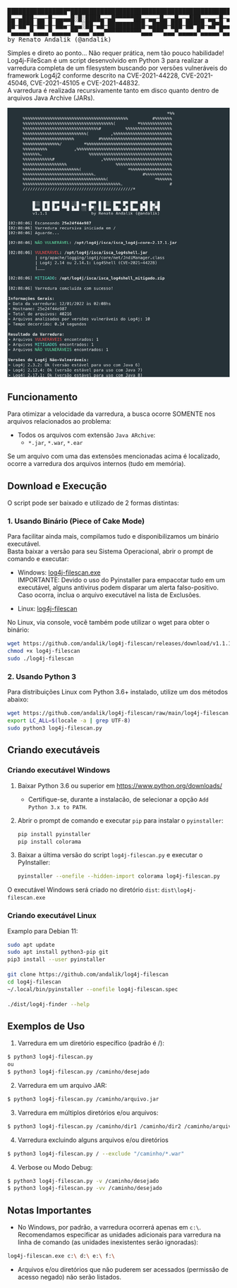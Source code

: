 <pre>
████████████████▀███████████████████████████████████████████████████████████████████
█▄─▄███─▄▄─█─▄▄▄▄█░█░████▄─▄█▀▀▀▀▀██▄─▄▄─█▄─▄█▄─▄███▄─▄▄─█─▄▄▄▄█─▄▄▄─██▀▄─██▄─▀█▄─▄█
██─██▀█─██─█─██▄─█▄▄░██─▄█─██████████─▄████─███─██▀██─▄█▀█▄▄▄▄─█─███▀██─▀─███─█▄▀─██
▀▄▄▄▄▄▀▄▄▄▄▀▄▄▄▄▄▀▀▄▄▄▀▄▄▄▀▀▀▀▀▀▀▀▀▀▄▄▄▀▀▀▄▄▄▀▄▄▄▄▄▀▄▄▄▄▄▀▄▄▄▄▄▀▄▄▄▄▄▀▄▄▀▄▄▀▄▄▄▀▀▄▄▀
by Renato Andalik (@andalik)
</pre>

Simples e direto ao ponto... Não requer prática, nem tão pouco habilidade!  
Log4j-FileScan é um script desenvolvido em Python 3 para realizar a varredura completa de um filesystem buscando por versões vulneráveis do framework Log4j2 conforme descrito na CVE-2021-44228, CVE-2021-45046, CVE-2021-45105 e CVE-2021-44832.  
A varredura é realizada recursivamente tanto em disco quanto dentro de arquivos Java Archive (JARs).  

![log4j-filescan](https://github.com/andalik/log4j-filescan/blob/main/docs/screenshots/log4j-filescan1.png)

## Funcionamento

Para otimizar a velocidade da varredura, a busca ocorre SOMENTE nos arquivos relacionados ao problema:

 * Todos os arquivos com extensão `Java ARchive`:
    *  `*.jar`, `*.war`, `*.ear`

Se um arquivo com uma das extensões mencionadas acima é localizado, ocorre a varredura dos arquivos internos (tudo em memória).

## Download e Execução

O script pode ser baixado e utilizado de 2 formas distintas:  

### 1. Usando Binário (Piece of Cake Mode)

Para facilitar ainda mais, compilamos tudo e disponibilizamos um binário executável.  
Basta baixar a versão para seu Sistema Operacional, abrir o prompt de comando e executar:  

 * Windows: [log4j-filescan.exe](https://github.com/andalik/log4j-filescan/releases/download/v1.1.1/log4j-filescan.exe)  
   IMPORTANTE: Devido o uso do Pyinstaller para empacotar tudo em um executável, alguns antivirus podem disparar um alerta falso-positivo. Caso ocorra, inclua o arquivo executável na lista de Exclusões.  
   
 * Linux: [log4j-filescan](https://github.com/andalik/log4j-filescan/releases/download/v1.1.1/log4j-filescan)  

No Linux, via console, você também pode utilizar o wget para obter o binário:  

```bash
wget https://github.com/andalik/log4j-filescan/releases/download/v1.1.1/log4j-filescan -O log4j-filescan
chmod +x log4j-filescan
sudo ./log4j-filescan
```

### 2. Usando Python 3

Para distribuições Linux com Python 3.6+ instalado, utilize um dos métodos abaixo:  

```bash
wget https://github.com/andalik/log4j-filescan/raw/main/log4j-filescan.py
export LC_ALL=$(locale -a | grep UTF-8)
sudo python3 log4j-filescan.py
```

## Criando executáveis

### Criando executável Windows

1. Baixar Python 3.6 ou superior em https://www.python.org/downloads/

   * Certifique-se, durante a instalacão, de selecionar a opção `Add Python 3.x to PATH`.

2. Abrir o prompt de comando e executar `pip` para instalar o `pyinstaller`:

   ```bash
   pip install pyinstaller
   pip install colorama
   ```

3. Baixar a última versão do script `log4j-filescan.py` e executar o PyInstaller:

   ```bash
   pyinstaller --onefile --hidden-import colorama log4j-filescan.py
   ```

O executável Windows será criado no diretório `dist`: `dist\log4j-filescan.exe`

### Criando executável Linux

Examplo para Debian 11:

```bash
sudo apt update
sudo apt install python3-pip git
pip3 install --user pyinstaller

git clone https://github.com/andalik/log4j-filescan
cd log4j-filescan
~/.local/bin/pyinstaller --onefile log4j-filescan.spec

./dist/log4j-finder --help
```

## Exemplos de Uso

1. Varredura em um diretório específico (padrão é /):  
```bash
$ python3 log4j-filescan.py
ou
$ python3 log4j-filescan.py /caminho/desejado
```

2. Varredura em um arquivo JAR:  
```bash
$ python3 log4j-filescan.py /caminho/arquivo.jar
```

3. Varredura em múltiplos diretórios e/ou arquivos:  
```bash
$ python3 log4j-filescan.py /caminho/dir1 /caminho/dir2 /caminho/arquivo.jar
```

4. Varredura excluindo alguns arquivos e/ou diretórios
```bash
$ python3 log4j-filescan.py / --exclude "/caminho/*.war"
```

4. Verbose ou Modo Debug:  
```bash
$ python3 log4j-filescan.py -v /caminho/desejado
$ python3 log4j-filescan.py -vv /caminho/desejado
```

## Notas Importantes

* No Windows, por padrão, a varredura ocorrerá apenas em `c:\`.  
Recomendamos especificar as unidades adicionais para varredura na linha de comando (as unidades inexistentes serão ignoradas):

```bash
log4j-filescan.exe c:\ d:\ e:\ f:\
```

* Arquivos e/ou diretórios que não puderem ser acessados (permissão de acesso negado) não serão listados.
